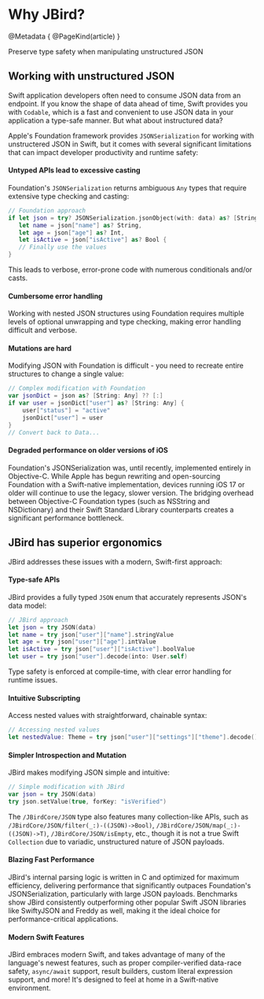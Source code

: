 # Why JBird?

@Metadata {
    @PageKind(article)
}

Preserve type safety when manipulating unstructured JSON

## Working with unstructured JSON

Swift application developers often need to consume JSON data from an endpoint. If you know the shape of data ahead of time, Swift provides you with `Codable`, which is a fast and convenient to use JSON data in your application a type-safe manner. But what about instructured data?

Apple's Foundation framework provides `JSONSerialization` for working with unstructered JSON in Swift, but it comes with several significant limitations that can impact developer productivity and runtime safety:

#### Untyped APIs lead to excessive casting

Foundation's `JSONSerialization` returns ambiguous `Any` types that require extensive type checking and casting:

```swift
// Foundation approach
if let json = try? JSONSerialization.jsonObject(with: data) as? [String: Any],
   let name = json["name"] as? String,
   let age = json["age"] as? Int,
   let isActive = json["isActive"] as? Bool {
   // Finally use the values
}
```

This leads to verbose, error-prone code with numerous conditionals and/or casts.

#### Cumbersome error handling

Working with nested JSON structures using Foundation requires multiple levels of optional unwrapping and type checking, making error handling difficult and verbose.

#### Mutations are hard

Modifying JSON with Foundation is difficult - you need to recreate entire structures to change a single value:

```swift
// Complex modification with Foundation
var jsonDict = json as? [String: Any] ?? [:]
if var user = jsonDict["user"] as? [String: Any] {
    user["status"] = "active"
    jsonDict["user"] = user
}
// Convert back to Data...
```

#### Degraded performance on older versions of iOS

Foundation's JSONSerialization was, until recently, implemented entirely in Objective-C. While Apple has begun rewriting and open-sourcing Foundation with a Swift-native implementation, devices running iOS 17 or older will continue to use the legacy, slower version. The bridging overhead between Objective-C Foundation types (such as NSString and NSDictionary) and their Swift Standard Library counterparts creates a significant performance bottleneck.

## JBird has superior ergonomics

JBird addresses these issues with a modern, Swift-first approach:

#### Type-safe APIs

JBird provides a fully typed `JSON` enum that accurately represents JSON's data model:

```swift
// JBird approach
let json = try JSON(data)
let name = try json["user"]["name"].stringValue
let age = try json["user"]["age"].intValue
let isActive = try json["user"]["isActive"].boolValue
let user = try json["user"].decode(into: User.self)
```

Type safety is enforced at compile-time, with clear error handling for runtime issues.

#### Intuitive Subscripting

Access nested values with straightforward, chainable syntax:

```swift
// Accessing nested values
let nestedValue: Theme = try json["user"]["settings"]["theme"].decode()
```

#### Simpler Introspection and Mutation

JBird makes modifying JSON simple and intuitive:

```swift
// Simple modification with JBird
var json = try JSON(data)
try json.setValue(true, forKey: "isVerified")
```

The ``/JBirdCore/JSON`` type also features many collection-like APIs, such as ``/JBirdCore/JSON/filter(_:)-((JSON)->Bool)``, ``/JBirdCore/JSON/map(_:)-((JSON)->T)``, ``/JBirdCore/JSON/isEmpty``, etc., though it is not a true Swift `Collection` due to variadic, unstructured nature of JSON payloads.

#### Blazing Fast Performance

JBird's internal parsing logic is written in C and optimized for maximum efficiency, delivering performance that significantly outpaces Foundation's JSONSerialization, particularly with large JSON payloads. Benchmarks show JBird consistently outperforming other popular Swift JSON libraries like SwiftyJSON and Freddy as well, making it the ideal choice for performance-critical applications.

#### Modern Swift Features

JBird embraces modern Swift, and takes advantage of many of the language's newest features, such as proper compiler-verified data-race safety, `async/await` support, result builders, custom literal expression support, and more! It's designed to feel at home in a Swift-native environment.
